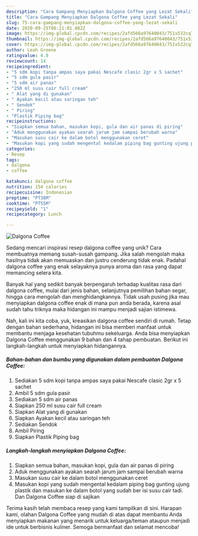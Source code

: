 ```yaml
---
description: "Cara Gampang Menyiapkan Dalgona Coffee yang Lezat Sekali"
title: "Cara Gampang Menyiapkan Dalgona Coffee yang Lezat Sekali"
slug: 75-cara-gampang-menyiapkan-dalgona-coffee-yang-lezat-sekali
date: 2020-09-25T06:21:01.082Z
image: https://img-global.cpcdn.com/recipes/2afd566a97640043/751x532cq70/dalgona-coffee-foto-resep-utama.jpg
thumbnail: https://img-global.cpcdn.com/recipes/2afd566a97640043/751x532cq70/dalgona-coffee-foto-resep-utama.jpg
cover: https://img-global.cpcdn.com/recipes/2afd566a97640043/751x532cq70/dalgona-coffee-foto-resep-utama.jpg
author: Leah Greene
ratingvalue: 4.8
reviewcount: 14
recipeingredient:
- "5 sdm kopi tanpa ampas saya pakai Nescafe clasic 2gr x 5 sachet"
- "5 sdm gula pasir"
- "5 sdm air panas"
- "250 ml susu cair full cream"
- " Alat yang di gunakan"
- " Ayakan kecil atau saringan teh"
- " Sendok"
- " Piring"
- "Plastik Piping bag"
recipeinstructions:
- "Siapkan semua bahan, masukan kopi, gula dan air panas di piring"
- "Aduk menggunakan ayakan searah jarum jam sampai berubah warna"
- "Masukan susu cair ke dalam botol menggunakan ceret"
- "Masukan kopi yang sudah mengental kedalam piping bag gunting ujung plastik dan masukan ke dalam botol yang sudah ber isi susu cair tadi. Dan Dalgona Coffee siap di sajikan"
categories:
- Resep
tags:
- dalgona
- coffee

katakunci: dalgona coffee 
nutrition: 154 calories
recipecuisine: Indonesian
preptime: "PT38M"
cooktime: "PT55M"
recipeyield: "1"
recipecategory: Lunch

---
```



![Dalgona Coffee](https://img-global.cpcdn.com/recipes/2afd566a97640043/751x532cq70/dalgona-coffee-foto-resep-utama.jpg)

Sedang mencari inspirasi resep dalgona coffee yang unik? Cara membuatnya memang susah-susah gampang. Jika salah mengolah maka hasilnya tidak akan memuaskan dan justru cenderung tidak enak. Padahal dalgona coffee yang enak selayaknya punya aroma dan rasa yang dapat memancing selera kita.

Banyak hal yang sedikit banyak berpengaruh terhadap kualitas rasa dari dalgona coffee, mulai dari jenis bahan, selanjutnya pemilihan bahan segar, hingga cara mengolah dan menghidangkannya. Tidak usah pusing jika mau menyiapkan dalgona coffee enak di mana pun anda berada, karena asal sudah tahu triknya maka hidangan ini mampu menjadi sajian istimewa.




Nah, kali ini kita coba, yuk, kreasikan dalgona coffee sendiri di rumah. Tetap dengan bahan sederhana, hidangan ini bisa memberi manfaat untuk membantu menjaga kesehatan tubuhmu sekeluarga. Anda bisa menyiapkan Dalgona Coffee menggunakan 9 bahan dan 4 tahap pembuatan. Berikut ini langkah-langkah untuk menyiapkan hidangannya.

<!--inarticleads1-->

##### Bahan-bahan dan bumbu yang digunakan dalam pembuatan Dalgona Coffee:

1. Sediakan 5 sdm kopi tanpa ampas saya pakai Nescafe clasic 2gr x 5 sachet
1. Ambil 5 sdm gula pasir
1. Sediakan 5 sdm air panas
1. Siapkan 250 ml susu cair full cream
1. Siapkan  Alat yang di gunakan
1. Siapkan  Ayakan kecil atau saringan teh
1. Sediakan  Sendok
1. Ambil  Piring
1. Siapkan Plastik Piping bag




<!--inarticleads2-->

##### Langkah-langkah menyiapkan Dalgona Coffee:

1. Siapkan semua bahan, masukan kopi, gula dan air panas di piring
1. Aduk menggunakan ayakan searah jarum jam sampai berubah warna
1. Masukan susu cair ke dalam botol menggunakan ceret
1. Masukan kopi yang sudah mengental kedalam piping bag gunting ujung plastik dan masukan ke dalam botol yang sudah ber isi susu cair tadi. Dan Dalgona Coffee siap di sajikan




Terima kasih telah membaca resep yang kami tampilkan di sini. Harapan kami, olahan Dalgona Coffee yang mudah di atas dapat membantu Anda menyiapkan makanan yang menarik untuk keluarga/teman ataupun menjadi ide untuk berbisnis kuliner. Semoga bermanfaat dan selamat mencoba!

